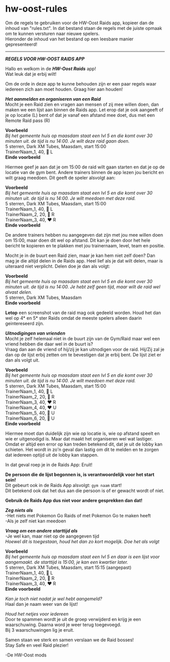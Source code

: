 # hw-oost-rules

Om de regels te gebruiken voor de HW-Oost Raids app, kopieer dan de inhoud van "rules.txt". In dat bestand staan de regels met de juiste opmaak om te kunnen versturen naar nieuwe spelers.  
Hieronder de inhoud van het bestand op een leesbare manier gepresenteerd!  

---
***REGELS VOOR HW-OOST RAIDS APP***

Hallo en welkom in de ***HW-Oost Raids*** app!  
Wat leuk dat je erbij wilt!

Om de orde in deze app te kunne behouden zijn er een paar regels waar iedereen zich aan moet houden. Graag hier aan houden!

***Het aanmelden en organiseren van een Raid***  
Mocht je een Raid zien en vragen aan mensen of zij mee willen doen, dan maken we een lijst aan binnen de Raids app. Let erop dat je ook aangeeft of je op locatie (L) bent of dat je vanaf een afstand mee doet, dus met een Remote Raid pass (R)

**Voorbeeld**  
_Bij het gemeente huis op maasdam staat een lvl 5 en die komt over 30 minuten uit. de tijd is nu 14:00. Je wilt deze raid gaan doen._  
5 sterren, Dark XM Tubes, Maasdam, start 15:00  
TrainerNaam_1, 40, 💛 L  
**Einde voorbeeld**  

Hiermee geef je aan dat je om 15:00 de raid wilt gaan starten en dat je op de locatie van de gym bent. Andere trainers binnen de app lezen jou bericht en wilt graag meedoen. Dit geeft de speler alsvolgt aan:

**Voorbeeld**  
_Bij het gemeente huis op maasdam staat een lvl 5 en die komt over 30 minuten uit. de tijd is nu 14:00. Je wilt meedoen met deze raid._  
5 sterren, Dark XM Tubes, Maasdam, start 15:00  
TrainerNaam_1, 40, 💛 L  
TrainerNaam_2, 20, 💙 R  
TrainerNaam_3, 40, ❤️ R  
**Einde voorbeeld**  

De andere trainers hebben nu aangegeven dat zijn met jou mee willen doen om 15:00, maar doen dit wel op afstand. Dit kan je doen door het hele bericht te kopieren en te plakken met jou trainernaam, level, team en positie.  

Mocht je in de buurt een Raid zien, maar je kan hem niet zelf doen? Dan mag je die altijd delen in de Raids app. Heel lief als je dat wilt delen, maar is uiteraard niet verplicht. Delen doe je dan als volgt:  

**Voorbeeld**  
_Bij het gemeente huis op maasdam staat een lvl 5 en die komt over 30 minuten uit. de tijd is nu 14:00. Je hebt zelf geen tijd, maar wilt de raid wel alvast delen._  
5 sterren, Dark XM Tubes, Maasdam  
**Einde voorbeeld**  

**Letop** een screenshot van de raid mag ook gedeeld worden. Houd het dan wel op 4* en 5* ster Raids omdat de meeste spelers alleen daarin geintereseerd zijn.  

***Uitnodigingen van vrienden***  
Mocht je zelf helemaal niet in de buurt zijn van de Gym/Raid maar wel een vriend hebben die daar wel in de buurt is?  
Vraag dan aan de vriend of hij/zij je kan uitnodigen voor de raid. Hij/Zij zal je dan op de lijst erbij zetten om te bevestigen dat je erbij bent.
De lijst ziet er dan als volgt uit.

**Voorbeeld**  
_Bij het gemeente huis op maasdam staat een lvl 5 en die komt over 30 minuten uit. de tijd is nu 14:00. Je wilt meedoen met deze raid._  
5 sterren, Dark XM Tubes, Maasdam, start 15:00  
TrainerNaam_1, 40, 💛 L  
TrainerNaam_2, 20, 💙 R  
TrainerNaam_3, 40, ❤️ R  
TrainerNaam_4, 40, ❤️ U  
TrainerNaam_5, 40, 💛 U  
TrainerNaam_6, 20, 💙 U  
**Einde voorbeeld**  

Hiermee moet dan duidelijk zijn wie op locatie is, wie op afstand speelt en wie er uitgenodigd is. Maar dat maakt het organiseren wel wat lastiger. Omdat er altijd een error op kan treden betekend dit, dat je uit de lobby kan schieten. Het wordt in zo'n geval dan lastig om dit te melden en te zorgen dat iedereen optijd uit de lobby kan stappen. 

In dat geval roep je in de Raids App: Eruit!  

**De persoon die de lijst begonnen is, is verantwoordelijk voor het start sein!**  
Dit gebeurt ook in de Raids App alsvolgt: ```gym naam``` start!  
Dit betekend ook dat het dus aan die persoon is of er gewacht wordt of niet.

**Gebruik de Raids App dus niet voor andere gesprekken dan dat!**

***Zeg niets als***  
-Het niets met Pokemon Go Raids of met Pokemon Go te maken heeft  
-Als je zelf niet kan meedoen  

***Vraag om een andere starttijd als***  
-Je wel kan, maar niet op de aangegeven tijd  
_Hoewel dit is toegestaan, houd het dan zo kort mogelijk. Doe het als volgt_  

**Voorbeeld**  
_Bij het gemeente huis op maasdam staat een lvl 5 en daar is een lijst voor aangemaakt. de starttijd is 15:00, je kan een kwartier later._  
5 sterren, Dark XM Tubes, Maasdam, start 15:15 (aangepast)  
TrainerNaam_1, 40, 💛 L  
TrainerNaam_2, 20, 💙 R  
TrainerNaam_3, 40, ❤️ R  
**Einde voorbeeld**  

*Kan je toch niet nadat je wel hebt aangemeld?*  
Haal dan je naam weer van de lijst!

*Houd het netjes voor iedereen*  
Door te spammen wordt je uit de groep verwijderd en krijg je een waarschuwing. Daarna word je weer terug toegevoegd.  
Bij 3 waarschuwingen lig je eruit.  

Samen staan we sterk en samen verslaan we de Raid bosses!  
Stay Safe en veel Raid plezier!

-De HW-Oost mods